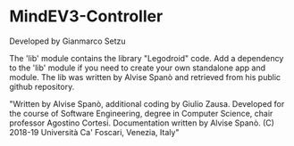 # MindEV3-Controller

Developed by Gianmarco Setzu 

The 'lib' module contains the library "Legodroid" code. Add a dependency to the 'lib' module if you need to create your own standalone app and module.
The lib was written by Alvise Spanò and retrieved from his public github repository.

"Written by Alvise Spanò, additional coding by Giulio Zausa.
Developed for the course of Software Engineering, degree in Computer Science, chair professor Agostino Cortesi.
Documentation written by Alvise Spanò.
(C) 2018-19 Università Ca' Foscari, Venezia, Italy"
